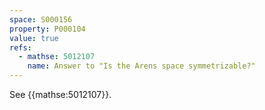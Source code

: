 ```yaml
---
space: S000156
property: P000104
value: true
refs:
  - mathse: 5012107
    name: Answer to "Is the Arens space symmetrizable?"
---
```


See {{mathse:5012107}}.
